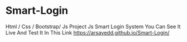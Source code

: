 # Smart-Login
Html / Css / Bootstrap/ Js Project Js Smart Login System
You Can See It Live And Test It In This Link https://arsayedd.github.io/Smart-Login/
